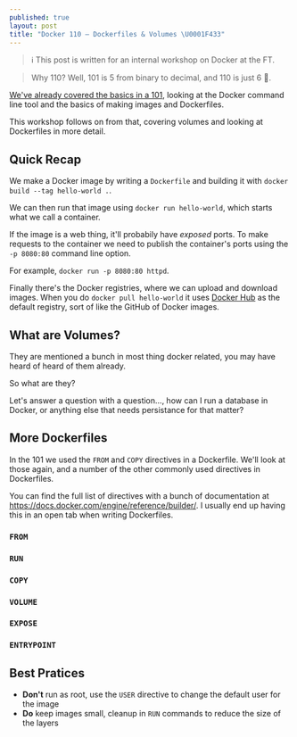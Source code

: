 ```yaml
---
published: true
layout: post
title: "Docker 110 – Dockerfiles & Volumes \U0001F433"
---
```


> ℹ️ This post is written for an internal workshop on Docker at the FT.

> Why 110? Well, 101 is 5 from binary to decimal, and 110 is just 6 🤷.

[We've already covered the basics in a 101](/2018/05/23/docker-101.html), looking at the Docker command line tool and the basics of making images and Dockerfiles.
 
This workshop follows on from that, covering volumes and looking at Dockerfiles in more detail.

## Quick Recap

We make a Docker image by writing a `Dockerfile` and building it with `docker build --tag hello-world .`.

We can then run that image using `docker run hello-world`, which starts what we call a container.

If the image is a web thing, it'll probabily have _exposed_ ports. To make requests to the container we need to publish the container's ports using the `-p 8080:80` command line option.

For example, `docker run -p 8080:80 httpd`.

Finally there's the Docker registries, where we can upload and download images. When you do `docker pull hello-world` it uses [Docker Hub](https://hub.docker.com) as the default registry, sort of like the GitHub of Docker images.

## What are Volumes?

They are mentioned a bunch in most thing docker related, you may have heard of heard of them already.

So what are they?

Let's answer a question with a question..., how can I run a database in Docker, or anything else that needs persistance for that matter?

## More Dockerfiles

In the 101 we used the `FROM` and `COPY` directives in a Dockerfile. We'll look at those again, and a number of the other commonly used directives in Dockerfiles.

You can find the full list of directives with a bunch of documentation at <https://docs.docker.com/engine/reference/builder/>. I usually end up having this in an open tab when writing Dockerfiles.

### `FROM`

### `RUN`

### `COPY`

### `VOLUME`

### `EXPOSE`

### `ENTRYPOINT`

## Best Pratices

* **Don't** run as root, use the `USER` directive to change the default user for the image
* **Do** keep images small, cleanup in `RUN` commands to reduce the size of the layers
